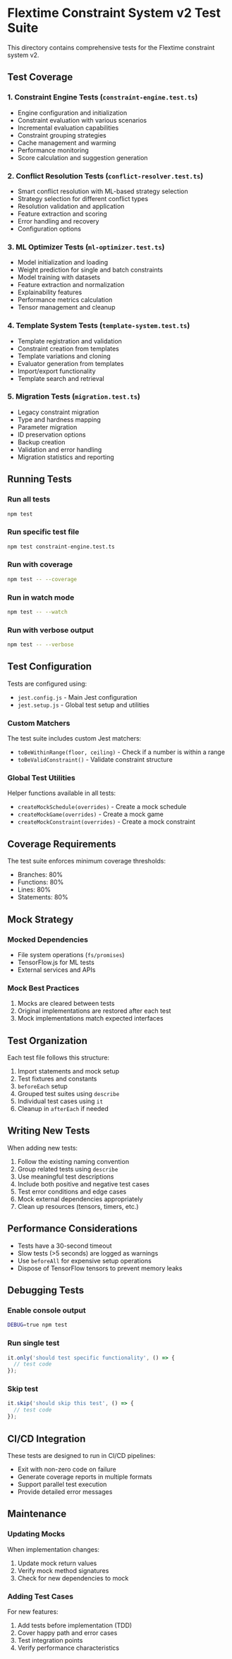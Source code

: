 # Flextime Constraint System v2 Test Suite

This directory contains comprehensive tests for the Flextime constraint system v2.

## Test Coverage

### 1. Constraint Engine Tests (`constraint-engine.test.ts`)
- Engine configuration and initialization
- Constraint evaluation with various scenarios
- Incremental evaluation capabilities
- Constraint grouping strategies
- Cache management and warming
- Performance monitoring
- Score calculation and suggestion generation

### 2. Conflict Resolution Tests (`conflict-resolver.test.ts`)
- Smart conflict resolution with ML-based strategy selection
- Strategy selection for different conflict types
- Resolution validation and application
- Feature extraction and scoring
- Error handling and recovery
- Configuration options

### 3. ML Optimizer Tests (`ml-optimizer.test.ts`)
- Model initialization and loading
- Weight prediction for single and batch constraints
- Model training with datasets
- Feature extraction and normalization
- Explainability features
- Performance metrics calculation
- Tensor management and cleanup

### 4. Template System Tests (`template-system.test.ts`)
- Template registration and validation
- Constraint creation from templates
- Template variations and cloning
- Evaluator generation from templates
- Import/export functionality
- Template search and retrieval

### 5. Migration Tests (`migration.test.ts`)
- Legacy constraint migration
- Type and hardness mapping
- Parameter migration
- ID preservation options
- Backup creation
- Validation and error handling
- Migration statistics and reporting

## Running Tests

### Run all tests
```bash
npm test
```

### Run specific test file
```bash
npm test constraint-engine.test.ts
```

### Run with coverage
```bash
npm test -- --coverage
```

### Run in watch mode
```bash
npm test -- --watch
```

### Run with verbose output
```bash
npm test -- --verbose
```

## Test Configuration

Tests are configured using:
- `jest.config.js` - Main Jest configuration
- `jest.setup.js` - Global test setup and utilities

### Custom Matchers

The test suite includes custom Jest matchers:
- `toBeWithinRange(floor, ceiling)` - Check if a number is within a range
- `toBeValidConstraint()` - Validate constraint structure

### Global Test Utilities

Helper functions available in all tests:
- `createMockSchedule(overrides)` - Create a mock schedule
- `createMockGame(overrides)` - Create a mock game
- `createMockConstraint(overrides)` - Create a mock constraint

## Coverage Requirements

The test suite enforces minimum coverage thresholds:
- Branches: 80%
- Functions: 80%
- Lines: 80%
- Statements: 80%

## Mock Strategy

### Mocked Dependencies
- File system operations (`fs/promises`)
- TensorFlow.js for ML tests
- External services and APIs

### Mock Best Practices
1. Mocks are cleared between tests
2. Original implementations are restored after each test
3. Mock implementations match expected interfaces

## Test Organization

Each test file follows this structure:
1. Import statements and mock setup
2. Test fixtures and constants
3. `beforeEach` setup
4. Grouped test suites using `describe`
5. Individual test cases using `it`
6. Cleanup in `afterEach` if needed

## Writing New Tests

When adding new tests:
1. Follow the existing naming convention
2. Group related tests using `describe`
3. Use meaningful test descriptions
4. Include both positive and negative test cases
5. Test error conditions and edge cases
6. Mock external dependencies appropriately
7. Clean up resources (tensors, timers, etc.)

## Performance Considerations

- Tests have a 30-second timeout
- Slow tests (>5 seconds) are logged as warnings
- Use `beforeAll` for expensive setup operations
- Dispose of TensorFlow tensors to prevent memory leaks

## Debugging Tests

### Enable console output
```bash
DEBUG=true npm test
```

### Run single test
```javascript
it.only('should test specific functionality', () => {
  // test code
});
```

### Skip test
```javascript
it.skip('should skip this test', () => {
  // test code
});
```

## CI/CD Integration

These tests are designed to run in CI/CD pipelines:
- Exit with non-zero code on failure
- Generate coverage reports in multiple formats
- Support parallel test execution
- Provide detailed error messages

## Maintenance

### Updating Mocks
When implementation changes:
1. Update mock return values
2. Verify mock method signatures
3. Check for new dependencies to mock

### Adding Test Cases
For new features:
1. Add tests before implementation (TDD)
2. Cover happy path and error cases
3. Test integration points
4. Verify performance characteristics
